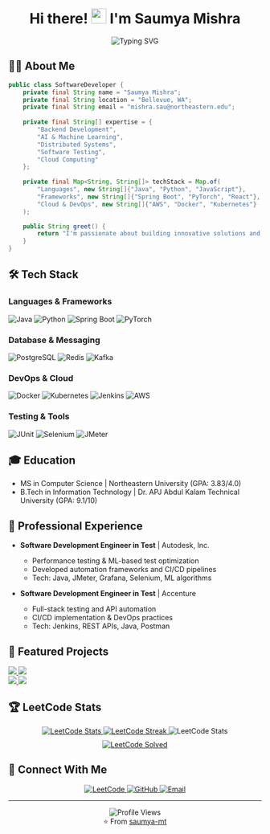 # <div align="center">Hi there! <img src="https://media.giphy.com/media/hvRJCLFzcasrR4ia7z/giphy.gif" width="30px"/> I'm Saumya Mishra</div>

<div align="center">
  <img src="https://readme-typing-svg.herokuapp.com?font=Fira+Code&pause=1000&color=2C9CCD&center=true&vCenter=true&width=435&lines=Software+Developer;Backend+Engineer;AI+%26+ML+Enthusiast;Problem+Solver" alt="Typing SVG" />
</div>

## 👨‍💻 About Me
```java
public class SoftwareDeveloper {
    private final String name = "Saumya Mishra";
    private final String location = "Bellevue, WA";
    private final String email = "mishra.sau@northeastern.edu";
    
    private final String[] expertise = {
        "Backend Development",
        "AI & Machine Learning",
        "Distributed Systems",
        "Software Testing",
        "Cloud Computing"
    };
    
    private final Map<String, String[]> techStack = Map.of(
        "Languages", new String[]{"Java", "Python", "JavaScript"},
        "Frameworks", new String[]{"Spring Boot", "PyTorch", "React"},
        "Cloud & DevOps", new String[]{"AWS", "Docker", "Kubernetes"}
    );

    public String greet() {
        return "I'm passionate about building innovative solutions and exploring new technologies!";
    }
}
```

## 🛠️ Tech Stack
<div align="left">
  <h3>Languages & Frameworks</h3>
  <img src="https://img.shields.io/badge/Java-ED8B00?style=for-the-badge&logo=openjdk&logoColor=white" alt="Java"/>
  <img src="https://img.shields.io/badge/Python-3776AB?style=for-the-badge&logo=python&logoColor=white" alt="Python"/>
  <img src="https://img.shields.io/badge/Spring_Boot-6DB33F?style=for-the-badge&logo=spring-boot&logoColor=white" alt="Spring Boot"/>
  <img src="https://img.shields.io/badge/PyTorch-EE4C2C?style=for-the-badge&logo=pytorch&logoColor=white" alt="PyTorch"/>
  
  <h3>Database & Messaging</h3>
  <img src="https://img.shields.io/badge/PostgreSQL-316192?style=for-the-badge&logo=postgresql&logoColor=white" alt="PostgreSQL"/>
  <img src="https://img.shields.io/badge/Redis-DC382D?style=for-the-badge&logo=redis&logoColor=white" alt="Redis"/>
  <img src="https://img.shields.io/badge/Apache_Kafka-231F20?style=for-the-badge&logo=apache-kafka&logoColor=white" alt="Kafka"/>
  
  <h3>DevOps & Cloud</h3>
  <img src="https://img.shields.io/badge/Docker-2496ED?style=for-the-badge&logo=docker&logoColor=white" alt="Docker"/>
  <img src="https://img.shields.io/badge/Kubernetes-326CE5?style=for-the-badge&logo=kubernetes&logoColor=white" alt="Kubernetes"/>
  <img src="https://img.shields.io/badge/Jenkins-D24939?style=for-the-badge&logo=Jenkins&logoColor=white" alt="Jenkins"/>
  <img src="https://img.shields.io/badge/AWS-232F3E?style=for-the-badge&logo=amazon-aws&logoColor=white" alt="AWS"/>
  
  <h3>Testing & Tools</h3>
  <img src="https://img.shields.io/badge/JUnit5-25A162?style=for-the-badge&logo=junit5&logoColor=white" alt="JUnit"/>
  <img src="https://img.shields.io/badge/Selenium-43B02A?style=for-the-badge&logo=Selenium&logoColor=white" alt="Selenium"/>
  <img src="https://img.shields.io/badge/Apache_JMeter-D22128?style=for-the-badge&logo=apache&logoColor=white" alt="JMeter"/>
</div>

## 🎓 Education
- MS in Computer Science | Northeastern University (GPA: 3.83/4.0)
- B.Tech in Information Technology | Dr. APJ Abdul Kalam Technical University (GPA: 9.1/10)

## 💼 Professional Experience
- **Software Development Engineer in Test** | Autodesk, Inc.
  - Performance testing & ML-based test optimization
  - Developed automation frameworks and CI/CD pipelines
  - Tech: Java, JMeter, Grafana, Selenium, ML algorithms
  
- **Software Development Engineer in Test** | Accenture
  - Full-stack testing and API automation
  - CI/CD implementation & DevOps practices
  - Tech: Jenkins, REST APIs, Java, Postman

## 🚀 Featured Projects

<div align="left">
  <a href="https://github.com/saumya-mt/snapdragon-ai-captioning">
    <img src="https://github-readme-stats.vercel.app/api/pin/?username=saumya-mt&repo=snapdragon-ai-captioning&theme=react" />
  </a>
  <a href="https://github.com/saumya-mt/java-design-pattern-implementation">
    <img src="https://github-readme-stats.vercel.app/api/pin/?username=saumya-mt&repo=java-design-pattern-implementation&theme=react" />
  </a>
</div>

<div align="left">
  <a href="https://github.com/saumya-mt/ai-strategy-and-routing">
    <img src="https://github-readme-stats.vercel.app/api/pin/?username=saumya-mt&repo=ai-strategy-and-routing&theme=react" />
  </a>
  <a href="https://github.com/saumya-mt/Coding-Challenge">
    <img src="https://github-readme-stats.vercel.app/api/pin/?username=saumya-mt&repo=Coding-Challenge&theme=react" />
  </a>
</div>

## 🏆 LeetCode Stats
<div align="center">
  <!-- LeetCode Activity -->
  <a href="https://leetcode.com/mishrasaumya511" target="_blank">
    <img src="https://leetcode-stats-six.vercel.app/api?username=mishrasaumya511&theme=dark" alt="LeetCode Stats"/>
  </a>
  
  <!-- LeetCode Streak -->
  <a href="https://leetcode.com/mishrasaumya511" target="_blank">
    <img src="https://leetcode-badge.vercel.app/api?username=mishrasaumya511&theme=dark" alt="LeetCode Streak"/>
  </a>

  <!-- Dynamic LeetCode Card with Heatmap -->
  <picture>
    <source 
      srcset="https://leetcard.jacoblin.cool/mishrasaumya511?theme=dark&font=Noto%20Sans&ext=heatmap&animation=true&border=0&radius=20"
      media="(prefers-color-scheme: dark)"
    />
    <source
      srcset="https://leetcard.jacoblin.cool/mishrasaumya511?theme=light&font=Noto%20Sans&ext=heatmap&animation=true&border=0&radius=20"
      media="(prefers-color-scheme: light), (prefers-color-scheme: no-preference)"
    />
    <img src="https://leetcard.jacoblin.cool/mishrasaumya511?theme=dark&font=Noto%20Sans&ext=heatmap&animation=true&border=0&radius=20" alt="LeetCode Stats"/>
  </picture>

  <!-- Dynamic Problem Solving Stats -->
  <div align="center" style="display: flex; justify-content: center; gap: 10px; margin-top: 10px;">
    <a href="https://leetcode.com/mishrasaumya511" target="_blank">
      <img src="https://img.shields.io/badge/dynamic/json?style=for-the-badge&labelColor=black&color=%23ffa116&label=Solved&query=solvedOverTotal&url=https%3A%2F%2Fleetcode-badge.vercel.app%2Fapi%2Fusers%2Fmishrasaumya511&logo=leetcode&logoColor=yellow" alt="LeetCode Solved"/>
    </a>
  </div>
</div>

## 🔗 Connect With Me
<div align="center">
  <a href="https://leetcode.com/u/mishrasaumya511/" target="_blank">
    <img src="https://img.shields.io/badge/-LeetCode-FFA116?style=for-the-badge&logo=LeetCode&logoColor=black" alt="LeetCode"/>
  </a>
  <a href="https://github.com/saumya-mt" target="_blank">
    <img src="https://img.shields.io/badge/GitHub-100000?style=for-the-badge&logo=github&logoColor=white" alt="GitHub"/>
  </a>
  <a href="mailto:mishra.sau@northeastern.edu" target="_blank">
    <img src="https://img.shields.io/badge/Email-D14836?style=for-the-badge&logo=gmail&logoColor=white" alt="Email"/>
  </a>
</div>

---
<div align="center">
  <img src="https://komarev.com/ghpvc/?username=saumya-mt&color=brightgreen" alt="Profile Views"/>
  <br/>
  ⭐️ From <a href="https://github.com/saumya-mt">saumya-mt</a>
</div> 
